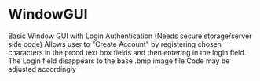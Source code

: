 # WindowGUI
Basic Window GUI with Login Authentication (Needs secure storage/server side code)
Allows user to "Create Account" by registering chosen characters in the procd text box fields and then entering in the login field.
The Login field disappears to the base .bmp image file 
Code may be adjusted accordingly
